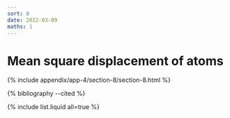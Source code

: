 ```yaml
---
sort: 8
date: 2022-03-09
maths: 1
---
```


# Mean square displacement of atoms

{% include appendix/app-4/section-8/section-8.html %}

{% bibliography --cited %}

{% include list.liquid all=true %}
